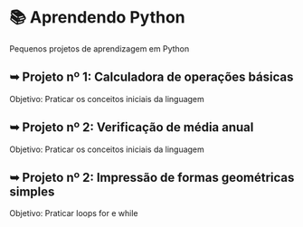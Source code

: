 #  📚 Aprendendo Python
Pequenos projetos de aprendizagem em Python

## ➥ Projeto nº 1: Calculadora de operações básicas
Objetivo: Praticar os conceitos iniciais da linguagem

## ➥ Projeto nº 2: Verificação de média anual
Objetivo: Praticar os conceitos iniciais da linguagem

## ➥ Projeto nº 2: Impressão de formas geométricas simples
Objetivo: Praticar loops for e while
